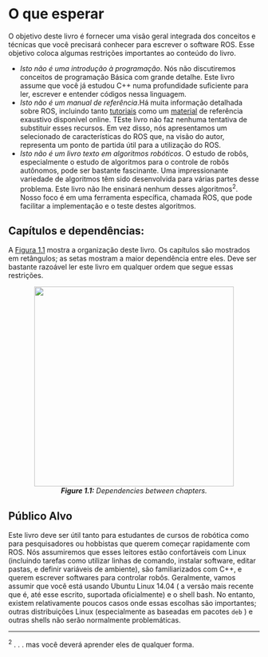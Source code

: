 # O que esperar

O objetivo deste livro é fornecer uma visão geral integrada dos conceitos e técnicas que você precisará conhecer para escrever o software ROS. Esse objetivo coloca algumas restrições importantes ao conteúdo do livro.

- *Isto não é uma introdução à programação*. Nós não discutiremos conceitos de programação Básica com grande detalhe. Este livro assume que você já estudou C++ numa profundidade suficiente para ler, escrever e entender códigos nessa linguagem.
- *Isto não é um manual de referência*.Há muita informação detalhada sobre ROS, incluindo tanto [tutoriais](http://wiki.ros.org/ROS/Tutorials) como um [material](http://wiki.ros.org/APIs) de referência exaustivo disponível online. TEste livro não faz nenhuma tentativa de substituir esses recursos. Em vez disso, nós apresentamos um selecionado de características do ROS que, na visão do autor, representa um ponto de partida útil para a utilização do ROS.
- *Isto não é um livro texto em algoritmos robóticos*. O estudo de robôs, especialmente o estudo de algoritmos para o controle de robôs autônomos, pode ser bastante fascinante. Uma impressionante variedade de algoritmos têm sido desenvolvida para várias partes desse problema. Este livro não lhe ensinará nenhum desses algoritmos<sup>2</sup>. Nosso foco é em uma ferramenta específica, chamada ROS, que pode facilitar a implementação e o teste destes algoritmos.

## Capítulos e dependências:

A [Figura 1.1](#1.1) mostra a organização deste livro. Os capítulos são mostrados em retângulos; as setas mostram a maior dependência entre eles. Deve ser bastante razoável ler este livro em qualquer ordem que segue essas restrições.

<p align="center">
  <img src="https://user-images.githubusercontent.com/48807586/119573892-41faee80-bd8b-11eb-9bdd-b14df7567b06.png" width="400"/><br>
  <b><i><a name="1.1"> Figure 1.1:</a></b> Dependencies between chapters.</i>
</p>

## Público Alvo

Este livro deve ser útil tanto para estudantes de cursos de robótica como para pesquisadores ou hobbistas que querem começar rapidamente com ROS.
Nós assumiremos que esses leitores estão confortáveis com Linux (incluindo tarefas como utilizar linhas de comando, instalar software, editar pastas, e definir variáveis de ambiente), são familiarizados com C++, e querem escrever softwares para controlar robôs.  Geralmente, vamos assumir  que você está usando Ubuntu Linux 14.04 ( a versão mais recente que é, até esse escrito, suportada oficialmente) e o shell bash. No entanto, existem relativamente poucos casos onde essas escolhas são importantes; outras distribuições Linux (especialmente as baseadas em pacotes `deb` ) e outras shells não serão normalmente problemáticas.

---
<sup>2</sup> . . . mas você deverá aprender eles de qualquer forma.

